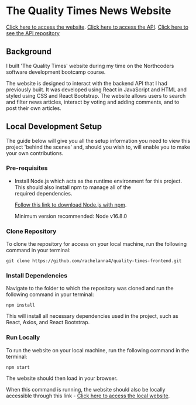 # The Quality Times News Website

[Click here to access the website](https://the-quality-times.netlify.app/).
[Click here to access the API](https://the-quality-times.herokuapp.com/api).
[Click here to see the API repository](https://github.com/rachelanna4/the-quality-times)

## Background

I built 'The Quality Times' website during my time on the Northcoders software development bootcamp course.

The website is designed to interact with the backend API that I had previously built. It was developed using React in JavaScript and HTML and styled using CSS and React Bootstrap.
The website allows users to search and filter news articles, interact by voting and adding comments, and to post their own articles.

## Local Development Setup

The guide below will give you all the setup information you need to view this project 'behind the scenes' and, should you wish to, will enable you to make your own contributions.

### Pre-requisites

- Install Node.js which acts as the runtime environment for this project. This should also install npm to manage all of the  
   required dependencies.

  [Follow this link to download Node.js with npm](https://nodejs.org/en/download/current/).

  Minimum version recommended: Node v16.8.0

### Clone Repository

To clone the repository for access on your local machine, run the following command in your terminal:

`git clone https://github.com/rachelanna4/quality-times-frontend.git`

### Install Dependencies

Navigate to the folder to which the repository was cloned and run the following command in your terminal:

`npm install`

This will install all necessary dependencies used in the project, such as React, Axios, and React Bootstrap.

### Run Locally

To run the website on your local machine, run the following command in the terminal:

`npm start`

The website should then load in your browser.

When this command is running, the website should also be locally accessible through this link - [Click here to access the local website](http://localhost:3000/).
